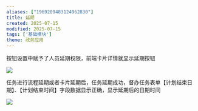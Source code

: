 ```yaml
---
aliases: ["1969209483124962830"]
title: 延期
created: 2025-07-15
modified: 2025-07-15
tags: ['基础模块']
theme: 政务应用
---
```


按钮设置中赋予了人员延期权限，前端卡片详情就显示延期按钮

![](2df3d7de88e374c493138e39d53295dd.jpg)

任务进行流程延期或者卡片延期后，任务延期成功，督办任务表单【计划结束日期】、【计划结束时间】字段数据显示正确，显示延期后的日期时间

![](4f760208a4d7f3a41621af1a4f5d640e.jpg)